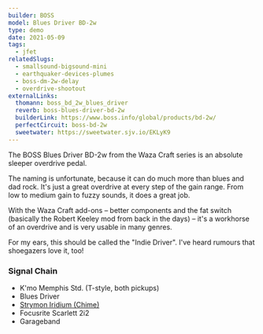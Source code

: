 ```yaml
---
builder: BOSS
model: Blues Driver BD-2w
type: demo
date: 2021-05-09
tags:
  - jfet
relatedSlugs:
  - smallsound-bigsound-mini
  - earthquaker-devices-plumes
  - boss-dm-2w-delay
  - overdrive-shootout
externalLinks:
  thomann: boss_bd_2w_blues_driver
  reverb: boss-blues-driver-bd-2w
  builderLink: https://www.boss.info/global/products/bd-2w/
  perfectCircuit: boss-bd-2w
  sweetwater: https://sweetwater.sjv.io/EKLyK9
---
```


The BOSS Blues Driver BD-2w from the Waza Craft series is an absolute sleeper overdrive pedal.

The naming is unfortunate, because it can do much more than blues and dad rock. It's just a great overdrive at every step of the gain range. From low to medium gain to fuzzy sounds, it does a great job.

With the Waza Craft add-ons – better components and the fat switch (basically the Robert Keeley mod from back in the days) – it's a workhorse of an overdrive and is very usable in many genres.

For my ears, this should be called the "Indie Driver". I've heard rumours that shoegazers love it, too!

### Signal Chain

- K'mo Memphis Std. (T-style, both pickups)
- Blues Driver
- [Strymon Iridium (Chime)](/demos/strymon-iridium)
- Focusrite Scarlett 2i2
- Garageband
